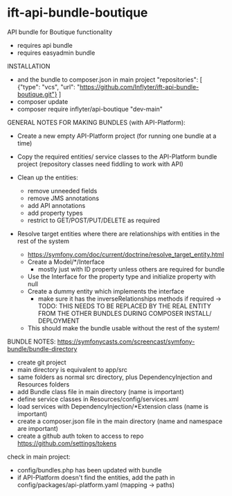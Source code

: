 # ift-api-bundle-boutique
API bundle for Boutique functionality

- requires api bundle
- requires easyadmin bundle

INSTALLATION
- and the bundle to composer.json in main project
"repositories": [
        {"type": "vcs", "url": "https://github.com/Inflyter/ift-api-bundle-boutique.git"}
    ]
- composer update
- composer require inflyter/api-boutique "dev-main"

GENERAL NOTES FOR MAKING BUNDLES (with API-Platform):
- Create a new empty API-Platform project (for running one bundle at a time)
- Copy the required entities/ service classes to the API-Platform bundle project (repository classes need fiddling to work with API)

- Clean up the entities:
    - remove unneeded fields
    - remove JMS annotations
    - add API annotations
    - add property types
    - restrict to GET/POST/PUT/DELETE as required

- Resolve target entities where there are relationships with entities in the rest of the system
    - https://symfony.com/doc/current/doctrine/resolve_target_entity.html
    - Create a Model/*/Interface
        - mostly just with ID property unless others are required for bundle
    - Use the Interface for the property type and initialize property with null
    - Create a dummy entity which implements the interface
        - make sure it has the inverseRelationships methods if required
        -> TODO: THIS NEEDS TO BE REPLACED BY THE REAL ENTITY FROM THE OTHER BUNDLES DURING COMPOSER INSTALL/ DEPLOYMENT
    - This should make the bundle usable without the rest of the system!


BUNDLE NOTES:
https://symfonycasts.com/screencast/symfony-bundle/bundle-directory
- create git project
- main directory is equivalent to app/src
- same folders as normal src directory, plus DependencyInjection and Resources folders
- add Bundle class file in main directory (name is important)
- define service classes in Resources/config/services.xml
- load services with DependencyInjection/*Extension class (name is important)
- create a composer.json file in the main directory (name and namespace are important)
- create a github auth token to access to repo
		https://github.com/settings/tokens




check in main project:
- config/bundles.php has been updated with bundle
- if API-Platform doesn't find the entities, add the path in config/packages/api-platform.yaml (mapping -> paths)
